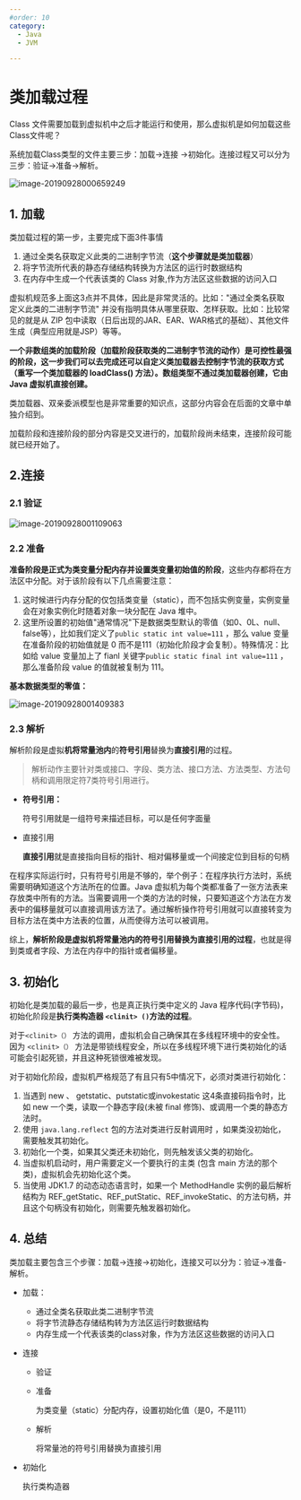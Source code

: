 ```yaml
---
#order: 10
category:
  - Java
  - JVM

---
```


# 类加载过程

Class 文件需要加载到虚拟机中之后才能运行和使用，那么虚拟机是如何加载这些Class文件呢？

系统加载Class类型的文件主要三步：加载->连接 ->初始化。连接过程又可以分为三步：验证->准备->解析。

![image-20190928000659249](https://zszblog.oss-cn-beijing.aliyuncs.com/zszblog/blogimage-master/img/image-20190928000659249.png)

## 1. 加载

类加载过程的第一步，主要完成下面3件事情

1. 通过全类名获取定义此类的二进制字节流（**这个步骤就是类加载器**）
2. 将字节流所代表的静态存储结构转换为方法区的运行时数据结构
3. 在内存中生成一个代表该类的 Class 对象,作为方法区这些数据的访问入口

虚拟机规范多上面这3点并不具体，因此是非常灵活的。比如："通过全类名获取定义此类的二进制字节流" 并没有指明具体从哪里获取、怎样获取。比如：比较常见的就是从 ZIP 包中读取（日后出现的JAR、EAR、WAR格式的基础）、其他文件生成（典型应用就是JSP）等等。

**一个非数组类的加载阶段（加载阶段获取类的二进制字节流的动作）是可控性最强的阶段，这一步我们可以去完成还可以自定义类加载器去控制字节流的获取方式（重写一个类加载器的 loadClass() 方法）。数组类型不通过类加载器创建，它由 Java 虚拟机直接创建。**

类加载器、双亲委派模型也是非常重要的知识点，这部分内容会在后面的文章中单独介绍到。

加载阶段和连接阶段的部分内容是交叉进行的，加载阶段尚未结束，连接阶段可能就已经开始了。

## 2.连接

### 2.1 验证

![image-20190928001109063](https://zszblog.oss-cn-beijing.aliyuncs.com/zszblog/blogimage-master/img/image-20190928001109063.png)

### 2.2 准备

**准备阶段是正式为类变量分配内存并设置类变量初始值的阶段**，这些内存都将在方法区中分配。对于该阶段有以下几点需要注意：

1. 这时候进行内存分配的仅包括类变量（static），而不包括实例变量，实例变量会在对象实例化时随着对象一块分配在 Java 堆中。
2. 这里所设置的初始值"通常情况"下是数据类型默认的零值（如0、0L、null、false等），比如我们定义了`public static int value=111` ，那么 value 变量在准备阶段的初始值就是 0 而不是111（初始化阶段才会复制）。特殊情况：比如给 value 变量加上了 fianl 关键字`public static final int value=111` ，那么准备阶段 value 的值就被复制为 111。

**基本数据类型的零值：**

![image-20190928001409383](https://zszblog.oss-cn-beijing.aliyuncs.com/zszblog/blogimage-master/img/image-20190928001409383.png)

### 2.3 解析

解析阶段是虚拟**机将常量池内**的**符号引用**替换为**直接引用**的过程。

>解析动作主要针对类或接口、字段、类方法、接口方法、方法类型、方法句柄和调用限定符7类符号引用进行。

- **符号引用：**

  符号引用就是一组符号来描述目标，可以是任何字面量

- 直接引用

  **直接引用**就是直接指向目标的指针、相对偏移量或一个间接定位到目标的句柄

在程序实际运行时，只有符号引用是不够的，举个例子：在程序执行方法时，系统需要明确知道这个方法所在的位置。Java 虚拟机为每个类都准备了一张方法表来存放类中所有的方法。当需要调用一个类的方法的时候，只要知道这个方法在方发表中的偏移量就可以直接调用该方法了。通过解析操作符号引用就可以直接转变为目标方法在类中方法表的位置，从而使得方法可以被调用。

综上，**解析阶段是虚拟机将常量池内的符号引用替换为直接引用的过程**，也就是得到类或者字段、方法在内存中的指针或者偏移量。

## 3. 初始化

初始化是类加载的最后一步，也是真正执行类中定义的 Java 程序代码(字节码)，初始化阶段是**执行类构造器 `<clinit> ()`方法的过程**。

对于`<clinit>（）` 方法的调用，虚拟机会自己确保其在多线程环境中的安全性。因为 `<clinit>（）` 方法是带锁线程安全，所以在多线程环境下进行类初始化的话可能会引起死锁，并且这种死锁很难被发现。

对于初始化阶段，虚拟机严格规范了有且只有5中情况下，必须对类进行初始化：

1. 当遇到 new 、 getstatic、putstatic或invokestatic 这4条直接码指令时，比如 new 一个类，读取一个静态字段(未被 final 修饰)、或调用一个类的静态方法时。
2. 使用 `java.lang.reflect` 包的方法对类进行反射调用时 ，如果类没初始化，需要触发其初始化。
3. 初始化一个类，如果其父类还未初始化，则先触发该父类的初始化。
4. 当虚拟机启动时，用户需要定义一个要执行的主类 (包含 main 方法的那个类)，虚拟机会先初始化这个类。
5. 当使用 JDK1.7 的动态动态语言时，如果一个 MethodHandle 实例的最后解析结构为 REF_getStatic、REF_putStatic、REF_invokeStatic、的方法句柄，并且这个句柄没有初始化，则需要先触发器初始化。

## 4. 总结

类加载主要包含三个步骤：加载->连接->初始化，连接又可以分为：验证->准备-解析。

- 加载：
  - 通过全类名获取此类二进制字节流
  - 将字节流静态存储结构转为方法区运行时数据结构
  - 内存生成一个代表该类的class对象，作为方法区这些数据的访问入口

- 连接
  - 验证

  - 准备

    为类变量（static）分配内存，设置初始化值（是0，不是111）

  - 解析

    将常量池的符号引用替换为直接引用

- 初始化

  执行类构造器
